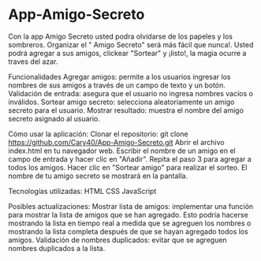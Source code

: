 # App-Amigo-Secreto
Con la app Amigo Secreto usted podra olvídarse de los papeles y los sombreros. Organizar el " Amigo Secreto" será más fácil que nunca!. Usted podrá agregar a sus amigos, clickear "Sortear" y ¡listo!, la magia ocurre a traves del azar. 

Funcionalidades
Agregar amigos: permite a los usuarios ingresar los nombres de sus amigos a través de un campo de texto y un botón.
Validación de entrada: asegura que el usuario no ingresa nombres vacíos o inválidos.
Sortear amigo secreto: selecciona aleatoriamente un amigo secreto para el usuario.
Mostrar resultado: muestra el nombre del amigo secreto asignado al usuario.

Cómo usar la aplicación: 
Clonar el repositorio: git clone https://github.com/Cary40/App-Amigo-Secreto.git 
Abrir el archivo index.html en tu navegador web.
Escribir el nombre de un amigo en el campo de entrada y hacer clic en "Añadir".
Repita el paso 3 para agregar a todos los amigos.
Hacer clic en "Sortear amigo" para realizar el sorteo.
El nombre de tu amigo secreto se mostrará en la pantalla.

Tecnologías utilizadas:
HTML
CSS
JavaScript

Posibles actualizaciones:
Mostrar lista de amigos: implementar una función para mostrar la lista de amigos que se han agregado. Esto podría hacerse mostrando la lista en tiempo real a medida que se agreguen los nombres o mostrando la lista completa después de que se hayan agregado todos los amigos.
Validación de nombres duplicados: evitar que se agreguen nombres duplicados a la lista.
